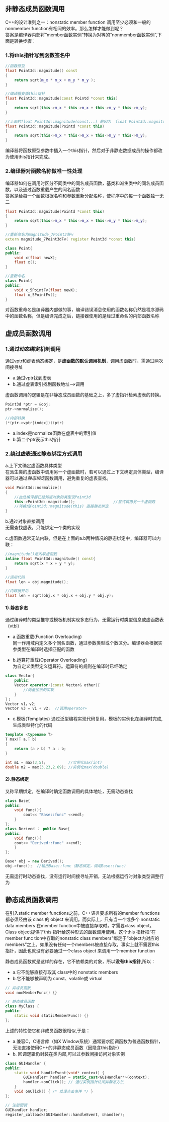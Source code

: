 ## 非静态成员函数调用

C++的设计准则之一：nonstatic member function 调用至少必须和一般的nonmember function有相同的效率。那么怎样才能做到呢？<br>
答案是编译器内部将“member函数实例”转换为对等的“nonmember函数实例”​,下面是转换步骤：

### 1.将this指针写到函数签名中

```cpp
//函数原型
float Point3d::magnitude() const
{
    return sqrt(m_x * m_x + m_y * m_y );
}

//编译器安插this指针
float Point3d::magnitude(const Pointd *const this)
{
    return sqrt(this->m_x * this->m_x + this->m_y * this->m_y);
}

//上面的float Point3d::magnitude(const...) 是因为  float Point3d::magnitude() const 是常量，非常量的写法：
float Point3d::magnitude(Pointd *const this)
{
    return sqrt(this->m_x * this->m_x + this->m_y * this->m_y);
}

```
编译器将函数原型参数中插入一个this指针，然后对于非静态数据成员的操作都改为使用this指针来完成。

### 2.编译器对函数名称做唯一性处理

编译器如何在调用时区分不同类中的同名成员函数，基类和派生类中的同名成员函数，以及通过函数重载产生的同名函数？<br>
答案是给每一个函数根据名称和参数重新分配名称，使程序中的每一个函数独一无二

```cpp
float Point3d::magnitude(Pointd *const this)
{
    return sqrt(this->m_x * this->m_x + this->m_y * this->m_y);
}

//重新命名为magnitude_7Point3dFv
extern magnitude_7Point3dFv( register Point3d *const this)

class Point{
public:
    void x(float newX);
    float x();
}

//重新命名
class Point{
public:
    void x_5PointFv(float newX);
    float x_5PointFv();
}
```
对函数重命名是编译器内部做的事，编译错误消息使用的函数名称仍然是程序源码中的函数名称，但是编译完成之后，链接器使用的是经过重命名的内部函数名称

## 虚成员函数调用

### 1.通过动态绑定机制调用
通过vptr和虚表动态绑定，是**虚函数的默认调用机制**，调用虚函数时，需通过两次间接寻址<br>
* a.通过vptr找到虚表<br>
* b.通过虚表索引找到函数地址-->调用<br>

虚函数调用的逻辑是在非静态成员函数的基础之上，多了虚指针检索虚表的转换。

```cpp
Point3d *ptr = &obj;
ptr->normalize();

//内部转换 
(*(ptr->vptr[index]))(ptr)

```
* a.index是normalize函数在虚表中的索引值<br>
* b.第二个ptr表示this指针<br>


### 2.绕过虚表通过静态绑定方式调用

a.上下文确定虚函数具体类型<br>
在派生类的虚函数中调用另一个虚函数时，若可以通过上下文确定具体类型，编译器可以通过*静态绑定*函数调用，避免重复的虚表查找。

```cpp
void Point3d::normalize()
{
    //此处编译器已经知道对象的类型说Point3d
    this->Point3d::magnitude();                 //显式调用另一个虚函数
    //转换成Point3d::magnitude(this) 直接静态绑定
}
```
b.通过对象直接调用<br>
无需查找虚表，只能绑定一个类的实现<br>

c.虚函数通常无法内联，但是在上面的a.b两种情况的静态绑定中，编译器可以内联：<br>

```cpp
//magnitude()是内联虚函数
inline float Point3d::magnitude() const{
    return sqrt(x * x + y * y);
}

//调用代码
float len = obj.magnitude();

//内联展开后
float len = sqrt(obj.x * obj.x + obj.y * obj.y);
```

#### 1).静态多态
通过编译时的类型推导或模板机制实现多态行为，无需运行时类型信息或虚函数表（vtbl）

* a.函数重载(Function Overloading)<br>
    同一作用域内定义多个同名函数，通过参数类型或个数区分。编译器会根据实参类型在编译时选择匹配的函数


* b.运算符重载(Operator Overloading)<br>
    为自定义类型定义运算符。运算符的规则在编译时已经确定

```cpp
class Vector{
    public:
    Vector operator+(const Vector& other){
        //向量加法的实现
    }
}；
Vector v1，v2;
Vector v3 = v1 + v2;  //调用operator+
```

* c.模板(Templates)
    通过泛型编程实现代码复用，模板的实例化在编译时完成,生成类型特化的代码

```cpp
template <typename T>
T max(T a,T b)
{
    return (a > b) ? a : b;
}

int m1 = max(3,5);          //实例化max(int)
double m2 = max(3.23,2.69); //实例化max(double)  
```

#### 2).静态绑定
又称早期绑定，在编译时确定函数调用的具体地址，无需动态查找<br>

```cpp
class Base{
public:
    void func(){
        cout<< "Base::func" <<endl;
    }
};
class Derived ： public Base{
public:
    void func(){
    cout<< "Derived::func" <<endl;
    }
};

Base* obj = new Derived();
obj->func();  //输出Base::func（静态绑定，调用Base::func）
```
无需运行时动态查找，没有运行时间接寻址开销，无法根据运行时对象类型调整行为<br>



## 静态成员函数调用

在引入static member functions之前，C++语言要求所有的member functions都必须经由该 class 的 object 来调用。而实际上，只有当一个或多个 nonstatic data members 在member function中被直接存取时，才需要class object。<br>
Class object提供了this 指针给这种形式的函数调用使用。这个this 指针把“在member func tion中存取的nonstatic class members”绑定于“object内对应的members”之上。如果没有任何一个members被直接存取，事实上就不需要this 指针，因此也就没有必要通过一个class object 来调用一个member function<br>

静态成员函数就是这样的存在，它不依赖类的对象，所以**没有this指针**,所以：<br>
* a.它不能够直接存取其 class中的 nonstatic members<br>
* b.它不能够被声明为 const、volatile或 virtual<br>

```cpp
// 非成员函数
void nonMemberFunc() {}

// 静态成员函数
class MyClass {
public:
    static void staticMemberFunc() {}
};
```
上述的特性使它和非成员函数很相似,于是：<br>
* a.兼容C，C语言库（如X Window系统）通常要求回调函数为普通函数指针，无法直接使用C++的非静态成员函数（因隐含this指针）
* b. 回调逻辑仍封装在类内部,可以过参数间接访问对象实例

```cpp
class GUIHandler {
public:
    static void handleEvent(void* context) {
        GUIHandler* handler = static_cast<GUIHandler*>(context);
        handler->onClick(); // 通过实例指针访问非静态方法
    }
    void onClick() { /* 处理点击事件 */ }
};

// 注册回调
GUIHandler handler;
register_callback(GUIHandler::handleEvent, &handler);
```


